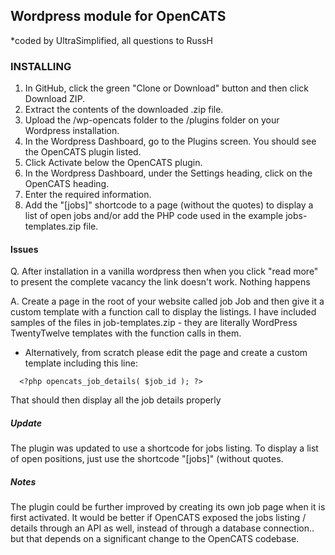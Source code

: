 ## Wordpress module for OpenCATS

*coded by UltraSimplified, all questions to RussH

### INSTALLING

1. In GitHub, click the green "Clone or Download" button and then click Download ZIP.
2. Extract the contents of the downloaded .zip file.
3. Upload the /wp-opencats folder to the /plugins folder on your Wordpress installation.
4. In the Wordpress Dashboard, go to the Plugins screen. You should see the OpenCATS plugin listed.
5. Click Activate below the OpenCATS plugin.
6. In the Wordpress Dashboard, under the Settings heading, click on the OpenCATS heading.
7. Enter the required information.
8. Add the "[jobs]" shortcode to a page (without the quotes) to display a list of open jobs and/or add the PHP code used in the example jobs-templates.zip file.

#### Issues
Q. After installation in a vanilla wordpress then when you click "read more" to present the complete vacancy the link 
doesn't work. Nothing happens 

A. Create a page in the root of your website called job Job and then give it a custom template with a function call to display the listings. 
I have included samples of the files in job-templates.zip - they are literally WordPress TwentyTwelve templates with the function calls in them.

* Alternatively, from scratch please edit the page and create a custom template including this line:
```
  <?php opencats_job_details( $job_id ); ?>
```
That should then display all the job details properly


##### Update
The plugin was updated to use a shortcode for jobs listing. To display a list of open positions, just use the shortcode "[jobs]" (without quotes.
  
##### Notes
The plugin could be further improved by creating its own job page when it is first activated. It would be better if OpenCATS exposed the jobs listing / details through an API as well, instead of through a database connection.. but that depends on a significant change to the OpenCATS codebase.
